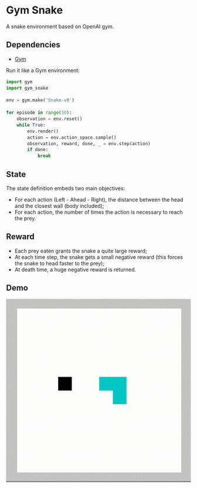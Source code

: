 # Gym Snake

A snake environment based on OpenAI gym.

## Dependencies

* [Gym](https://github.com/openai/gym)

Run it like a Gym environment:

```python
import gym
import gym_snake

env = gym.make('Snake-v0')

for episode in range(10):
    observation = env.reset()
    while True:
        env.render()
        action = env.action_space.sample()
        observation, reward, done, _ = env.step(action)
        if done:
            break
```

## State

The state definition embeds two main objectives:
- For each action (Left - Ahead - Right), the distance between the head and the closest wall (body included);
- For each action, the number of times the action is necessary to reach the prey.

## Reward

- Each prey eaten grants the snake a quite large reward;
- At each time step, the snake gets a small negative reward (this forces the snake to head faster to the prey);
- At death time, a huge negative reward is returned.

## Demo

![alt text](https://github.com/yosinlpet/gym_snake/blob/master/demo.gif)
